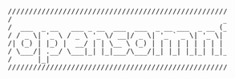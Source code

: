 <div align="center">
<pre>
        //////////////////////////////////////////////////////////////////////
        /                                                  _                 /
        /  ___  _ __   ___ _ __  ___  ___  _ __ ___  _ __ (_)_   _ _ __ ___  /
        / / _ \| '_ \ / _ \ '_ \/ __|/ _ \| '_ ` _ \| '_ \| | | | | '_ ` _ \ /
        /| (_) | |_) |  __/ | | \__ \ (_) | | | | | | | | | | |_| | | | | | |/
        / \___/| .__/ \___|_| |_|___/\___/|_| |_| |_|_| |_|_|\__,_|_| |_| |_|/
        /      |_|                                                           /
        //////////////////////////////////////////////////////////////////////
</pre>
</div>
